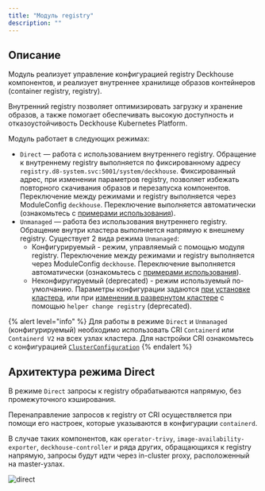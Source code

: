 ```yaml
---
title: "Модуль registry"
description: ""
---
```


## Описание

Модуль реализует управление конфигурацией registry Deckhouse компонентов, и реализует внутреннее хранилище образов контейнеров (container registry, registry).

Внутренний registry позволяет оптимизировать загрузку и хранение образов, а также помогает обеспечивать высокую доступность и отказоустойчивость Deckhouse Kubernetes Platform.

Модуль работает в следующих режимах:

- `Direct` — работа с использованием внутреннего registry. Обращение к внутреннему registry выполняется по фиксированному адресу `registry.d8-system.svc:5001/system/deckhouse`. Фиксированный адрес, при изменении параметров registry, позволяет избежать повторного скачивания образов и перезапуска компонентов. Переключение между режимами и registry выполняется через ModuleConfig `deckhouse`. Переключение выполняется автоматически (ознакомьтесь с [примерами использования](examples.html)).
- `Unmanaged` — работа без использования внутреннего registry. Обращение внутри кластера выполняется напрямую к внешнему registry.
  Существует 2 вида режима `Unmanaged`:
  - Конфигурируемый - режим, управляемый с помощью модуля registry. Переключение между режимами и registry выполняется через ModuleConfig `deckhouse`. Переключение выполняется автоматически (ознакомьтесь с [примерами использования](examples.html)).
  - Неконфиругируемый (deprecated) - режим используемый по-умолчанию. Параметры конфигурации задаются [при установке кластера](../../installing/configuration.html#initconfiguration-deckhouse-imagesrepo), или при [изменении в развернутом кластере](../../deckhouse-faq.html#как-переключить-работающий-кластер-deckhouse-на-использование-стороннего-registry) с помощью `helper change registry` (deprecated).

{% alert level="info" %}
Для работы в режиме `Direct` и `Unmanaged` (конфигурируемый) необходимо использовать CRI `Containerd` или `Containerd V2` на всех узлах кластера. Для настройки CRI ознакомьтесь с конфигурацией [`ClusterConfiguration`](../../installing/configuration.html#clusterconfiguration)
{% endalert %}

## Архитектура режима Direct

В режиме `Direct` запросы к registry обрабатываются напрямую, без промежуточного кэширования.

Перенаправление запросов к registry от CRI осуществляется при помощи его настроек, которые указываются в конфигурации `containerd`.

В случае таких компонентов, как `operator-trivy`, `image-availability-exporter`, `deckhouse-controller` и ряда других, обращающихся к registry напрямую, запросы будут идти через in-cluster proxy, расположенный на master-узлах.

<!--- Source: mermaid code from docs/internal/DIRECT.md --->
![direct](../../images/registry-module/direct-ru.png)

<!-- ### Proxy режим
Данный режим позволяет registry выступать в качестве промежуточного прокси-сервера между клиентом и удалённым реестром, оптимизируя доступ к часто используемым образам и уменьшая нагрузку на сеть.
Запуск кеширующего Proxy реестра осуществляется виде статических подов на узлах control plane. Для обеспечения высокой доступности к кеширующему Proxy, используется балансировщик установленный на каждый узел кластера.
Обращение к Proxy registry от CRI осуществляется через балансировщик. Настройки для обращения к балансировщику прописываются в конфигурации `containerd`.
В случае компонентов, обращающихся к реестру напрямую, таких как `operator-trivy`, `image-availability-exporter`, `deckhouse-controller` и ряда других, обращения будут идти также через кеширующий Proxy реестр. -->

<!-- ### Local режим
Данный режим позволяет создавать локальную копию registry внутри кластера. Образы из удалённого реестра полностью скопированы в локальное хранилище.
Работа локального registry идентична работы кеширующего proxy. Запуск локального registry осуществляется в виде статических подов на узлах control plane. Для обеспечения высокой доступности к локальному registry, используется балансировщик установленный на каждый узел кластера.
Обращение к локальному registry от CRI осуществляется через балансировщик. Настройки для обращения к балансировщику прописываются в конфигурации `containerd`.
В случае компонентов, обращающихся к реестру напрямую, таких как `operator-trivy`, `image-availability-exporter`, `deckhouse-controller` и ряда других, обращения будут идти также в локальный реестр.
Для наполнения локального registry образами используется инструмент d8.
-->
